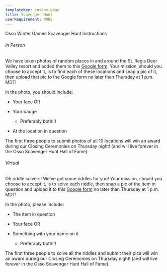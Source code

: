 ```yaml
---
templateKey: custom-page
title: Scavenger Hunt
userRequirement: NONE
---
```

Osso Winter Games Scavenger Hunt Instructions



###### In Person

We have taken photos of random places in and around the St. Regis Deer Valley resort and added them to this [Google form](https://forms.gle/AgQcTkTp6DEL24gJ6). Your mission, should you choose to accept it, is to find each of these locations and snap a pic of it, then upload that pic to the Google form no later than Thursday at 1 p.m. MDT!



In the photo, you should include:

* Your face OR
* Your badge

  * Preferably both!!!
* At the location in question



The first three people to submit photos of all 10 locations will win an award during our Closing Ceremonies on Thursday night! (and will live forever in the Osso Scavenger Hunt Hall of Fame).



###### Virtual

Oh riddle solvers! We’ve got some riddles for you! Your mission, should you choose to accept it, is to solve each riddle, then snap a pic of the item in question and upload it to this [Google form](https://forms.gle/Q9EnWxQEK6bsgGtK9) no later than Thursday at 1 p.m. MDT!



In the photo, please include:

* The item in question
* Your face OR
* Something with your name on it

  * Preferably both!!!



The first three people to solve all the riddles and submit their pics will win an award during our Closing Ceremonies on Thursday night! (and will live forever in the Osso Scavenger Hunt Hall of Fame).